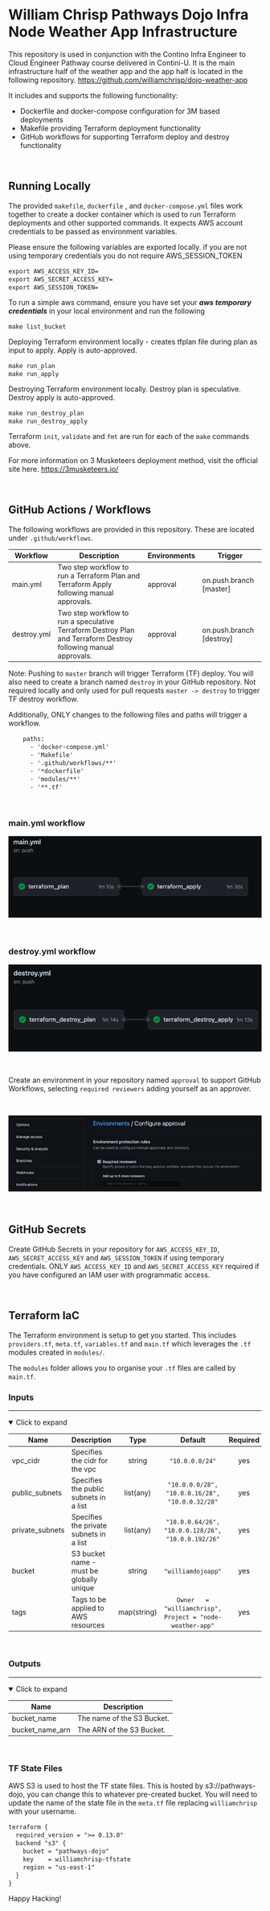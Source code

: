 

# William Chrisp Pathways Dojo Infra Node Weather App Infrastructure

This repository is used in conjunction with the Contino Infra Engineer to Cloud Engineer Pathway course delivered in Contini-U. It is the main infrastructure half of the weather app and the app half is located in the following repository. 
https://github.com/williamchrisp/dojo-weather-app

It includes and supports the following functionality:
* Dockerfile and docker-compose configuration for 3M based deployments
* Makefile providing Terraform deployment functionality
* GitHub workflows for supporting Terraform deploy and destroy functionality

<br> 


## Running Locally

The provided `makefile`, `dockerfile` , and `docker-compose.yml` files work together to create a docker container which is used to run Terraform deployments and other supported commands. It expects AWS account credentials to be passed as environment variables.

Please ensure the following variables are exported locally.
if you are not using temporary credentials you do not require AWS_SESSION_TOKEN
```
export AWS_ACCESS_KEY_ID=
export AWS_SECRET_ACCESS_KEY=
export AWS_SESSION_TOKEN=
```

To run a simple aws command, ensure you have set your *__aws temporary credentials__* in your local environment and run the following

```
make list_bucket
```

Deploying Terraform environment locally - creates tfplan file during plan as input to apply. Apply is auto-approved.

```
make run_plan
make run_apply
```

Destroying Terraform environment locally. Destroy plan is speculative. Destroy apply is auto-approved.

```
make run_destroy_plan
make run_destroy_apply
```
Terraform `init`, `validate` and `fmt` are run for each of the `make` commands above.

For more information on 3 Musketeers deployment method, visit the official site here. https://3musketeers.io/

<br> 

## GitHub Actions / Workflows
The following workflows are provided in this repository. These are located under `.github/workflows`.

| Workflow | Description | Environments | Trigger
|----------|-------------|--------------|--------|
| main.yml | Two step workflow to run a Terraform Plan and Terraform Apply following manual approvals. | approval | on.push.branch [master] ||
| destroy.yml | Two step workflow to run a speculative Terraform Destroy Plan and Terraform Destroy following manual approvals. | approval | on.push.branch [destroy] ||

Note: Pushing to `master` branch will trigger Terraform (TF) deploy. You will also need to create a branch named `destroy` in your GitHub repository. Not required locally and only used for pull requests `master -> destroy` to trigger TF destroy workflow.

Additionally, ONLY changes to the following files and paths will trigger a workflow.

```
    paths:
      - 'docker-compose.yml'
      - 'Makefile'
      - '.github/workflows/**'
      - '*dockerfile'
      - 'modules/**'
      - '**.tf'
```

<br>

### main.yml workflow
![Main Workflow](images/main.yml_workflow.png)

<br>

### destroy.yml workflow
![Destroy Workflow](images/destroy.yml_workflow.png)

<br>

Create an environment in your repository named `approval` to support GitHub Workflows, selecting `required reviewers` adding yourself as an approver.

<br> 

![GitHub Environment](images/github_environment.png)

<br> 

## GitHub Secrets
Create GitHub Secrets in your repository for `AWS_ACCESS_KEY_ID`, `AWS_SECRET_ACCESS_KEY` and `AWS_SESSION_TOKEN` if using temporary credentials. ONLY `AWS_ACCESS_KEY_ID` and `AWS_SECRET_ACCESS_KEY` required if you have configured an IAM user with programmatic access.

<br>

## Terraform IaC
The Terraform environment is setup to get you started. This includes `providers.tf`, `meta.tf`, `variables.tf` and `main.tf` which leverages the `.tf` modules created in `modules/`. 

The `modules` folder allows you to organise your `.tf` files are called by `main.tf`.

### Inputs
---
<details open>
  <summary>Click to expand</summary>


| Name | Description | Type | Default | Required |
|------|-------------|:----:|:-----:|:-----:|
| vpc_cidr | Specifies the cidr for the vpc | string | `"10.0.0.0/24"` | yes |
| public_subnets | Specifies the public subnets in a list | list(any) | `"10.0.0.0/28", "10.0.0.16/28", "10.0.0.32/28"` | yes |
| private_subnets | Specifies the private subnets in a list | list(any) | `"10.0.0.64/26", "10.0.0.128/26", "10.0.0.192/26"` | yes |
| bucket | S3 bucket name - must be globally unique | string | `"williamdojoapp"` | yes |
| tags | Tags to be applied to AWS resources| map(string) | `Owner   = "williamchrisp", Project = "node-weather-app"` | yes |


</details>

<br> 

<!-- OUTPUTS -->
### Outputs
---
<details open>
  <summary>Click to expand</summary>

| Name | Description |
|------|-------------|
| bucket_name | The name of the S3 Bucket. | |
| bucket_name_arn | The ARN of the S3 Bucket. | |


</details>

<br>

### TF State Files
AWS S3 is used to host the TF state files. This is hosted by s3://pathways-dojo, you can change this to whatever pre-created bucket. You will need to update the name of the state file in the `meta.tf` file replacing `williamchrisp` with your username.

```
terraform {
  required_version = ">= 0.13.0"
  backend "s3" {
    bucket = "pathways-dojo"
    key    = williamchrisp-tfstate
    region = "us-east-1"
  }
}
```

Happy Hacking!
